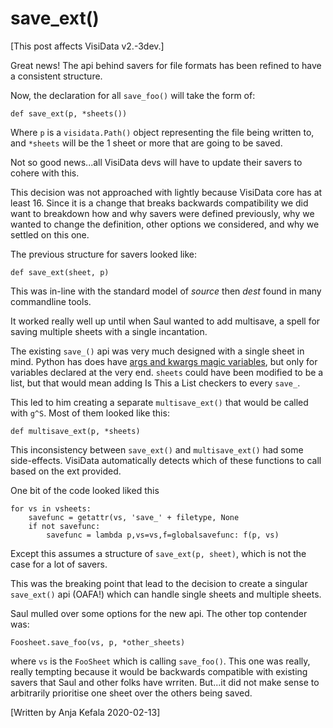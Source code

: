 # save_ext()

[This post affects VisiData v2.-3dev.]

Great news! The api behind savers for file formats has been refined to have a consistent structure.

Now, the declaration for all `save_foo()` will take the form of:

```
def save_ext(p, *sheets())
```

Where `p` is a `visidata.Path()` object representing the file being written to, and `*sheets` will be the 1 sheet or more that are going to be saved.

Not so good news...all VisiData devs will have to update their savers to cohere with this.

This decision was not approached with lightly because VisiData core has at least 16. Since it is a change that breaks backwards compatibility we did want to breakdown how and why savers were defined previously, why we wanted to change the definition, other options we considered, and why we settled on this one.

The previous structure for savers looked like:

```
def save_ext(sheet, p)
```

This was in-line with the standard model of *source* then *dest* found in many commandline tools.

It worked really well up until when Saul wanted to add multisave, a spell for saving multiple sheets with a single incantation.

The existing `save_()` api was very much designed with a single sheet in mind. Python has does have [args and kwargs magic variables](https://pythontips.com/2013/08/04/args-and-kwargs-in-python-explained/), but only for variables declared at the very end. `sheets` could have been modified to be a list, but that would mean adding Is This a List checkers to every `save_`.

This led to him creating a separate `multisave_ext()` that would be called with `g^S`. Most of them looked like this:

```
def multisave_ext(p, *sheets)
```

This inconsistency between `save_ext()` and `multisave_ext()` had some side-effects. VisiData automatically detects which of these functions to call based on the ext provided. 

One bit of the code looked liked this

```
for vs in vsheets:
    savefunc = getattr(vs, 'save_' + filetype, None
    if not savefunc:
        savefunc = lambda p,vs=vs,f=globalsavefunc: f(p, vs)
```

Except this assumes a structure of `save_ext(p, sheet)`, which is not the case for a lot of savers.

This was the breaking point that lead to the decision to create a singular `save_ext()` api (OAFA!) which can handle single sheets and multiple sheets.

Saul mulled over some options for the new api. The other top contender was:

```
Foosheet.save_foo(vs, p, *other_sheets)
```

where `vs` is the `FooSheet` which is calling `save_foo()`. This one was really, really tempting because it would be backwards compatible with existing savers that Saul and other folks have wrriten. But...it did not make sense to arbitrarily prioritise one sheet over the others being saved.

[Written by Anja Kefala 2020-02-13]
